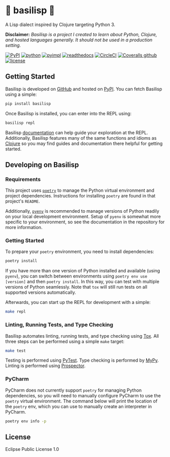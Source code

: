 # 🐍 basilisp 🐍

A Lisp dialect inspired by Clojure targeting Python 3.

**Disclaimer:** _Basilisp is a project I created to learn about Python, Clojure,
and hosted languages generally. It should not be used in a production setting._

[![PyPI](https://img.shields.io/pypi/v/basilisp.svg?style=flat-square)](https://pypi.org/project/basilisp/) [![python](https://img.shields.io/pypi/pyversions/basilisp.svg?style=flat-square)](https://pypi.org/project/basilisp/) [![pyimpl](https://img.shields.io/pypi/implementation/basilisp.svg?style=flat-square)](https://pypi.org/project/basilisp/) [![readthedocs](https://img.shields.io/readthedocs/basilisp.svg?style=flat-square)](https://basilisp.readthedocs.io/) [![CircleCI](	https://img.shields.io/circleci/project/github/basilisp-lang/basilisp/master.svg?style=flat-square)](https://circleci.com/gh/basilisp-lang/basilisp) [![Coveralls github](https://img.shields.io/coveralls/github/basilisp-lang/basilisp.svg?style=flat-square)](https://coveralls.io/github/basilisp-lang/basilisp) [![license](https://img.shields.io/github/license/basilisp-lang/basilisp.svg?style=flat-square)](https://github.com/basilisp-lang/basilisp/blob/master/LICENSE)

## Getting Started

Basilisp is developed on [GitHub](https://github.com/chrisrink10/basilisp)
and hosted on [PyPI](https://pypi.python.org/pypi/basilisp). You can
fetch Basilisp using a simple:

```bash
pip install basilisp
```

Once Basilisp is installed, you can enter into the REPL using:

```bash
basilisp repl
```

Basilisp [documentation](https://basilisp.readthedocs.io) can help guide your 
exploration at the REPL. Additionally, Basilisp features many of the same functions 
and idioms as [Clojure](https://clojure.org/) so you may find guides and 
documentation there helpful for getting started.

## Developing on Basilisp

### Requirements

This project uses [`poetry`](https://github.com/sdispater/poetry/) to manage
the Python virtual environment and project dependencies. Instructions for
installing `poetry` are found in that project's `README`.

Additionally, [`pyenv`](https://github.com/pyenv/pyenv) is recommended to 
manage versions of Python readily on your local development environment.
Setup of `pyenv` is somewhat more specific to your environment, so see
the documentation in the repository for more information.

### Getting Started

To prepare your `poetry` environment, you need to install dependencies:

```bash
poetry install
```

If you have more than one version of Python installed and available (using
`pyenv`), you can switch between environments using `poetry env use [version]`
and then `poetry install`. In this way, you can test with multiple versions
of Python seamlessly. Note that `tox` will still run tests on all supported
versions automatically.

Afterwards, you can start up the REPL for development with a simple:

```bash
make repl
```

### Linting, Running Tests, and Type Checking

Basilisp automates linting, running tests, and type checking using 
[Tox](https://github.com/tox-dev/tox). All three steps can be performed
using a simple `make` target:

```bash
make test
```

Testing is performed using [PyTest](https://github.com/pytest-dev/pytest/). 
Type checking is performed by [MyPy](http://mypy-lang.org/). Linting is 
performed using [Prospector](https://prospector.landscape.io/en/master/).

### PyCharm

PyCharm does not currently support `poetry` for managing Python dependencies,
so you will need to manually configure PyCharm to use the `poetry` virtual
environment. The command below will print the location of the `poetry` env,
which you can use to manually create an interpreter in PyCharm.

```bash
poetry env info -p
```

## License

Eclipse Public License 1.0
